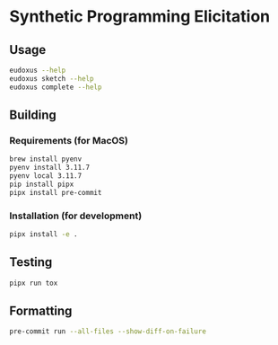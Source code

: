 # Synthetic Programming Elicitation

## Usage
```sh
eudoxus --help
eudoxus sketch --help
eudoxus complete --help
```

## Building

### Requirements (for MacOS)
```sh
brew install pyenv
pyenv install 3.11.7
pyenv local 3.11.7
pip install pipx
pipx install pre-commit
```

### Installation (for development)
```sh
pipx install -e .
```

## Testing
```sh
pipx run tox
```

## Formatting
```sh
pre-commit run --all-files --show-diff-on-failure
```
